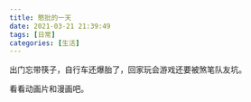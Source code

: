 ```yaml
---
title: 憨批的一天
date: 2021-03-21 21:39:49
tags: [日常]
categories: [生活]
---
```


出门忘带筷子，自行车还爆胎了，回家玩会游戏还要被煞笔队友坑。

<!--more-->

看看动画片和漫画吧。
